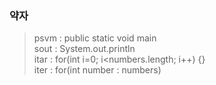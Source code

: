 ### 약자
> psvm : public static void main <br/>
> sout : System.out.println <br/>
> itar : for(int i=0; i<numbers.length; i++) {} <br/>
> iter : for(int number : numbers) <br/>

